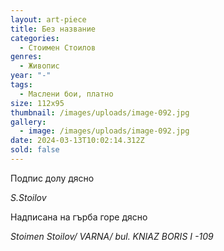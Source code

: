```yaml
---
layout: art-piece
title: Без название
categories:
  - Стоимен Стоилов
genres:
  - Живопис
year: "-"
tags:
  - Маслени бои, платно
size: 112х95
thumbnail: /images/uploads/image-092.jpg
gallery:
  - image: /images/uploads/image-092.jpg
date: 2024-03-13T10:02:14.312Z
sold: false
---
```

Подпис долу  дясно

*S.Stoilov*

Надписана на гърба горе дясно

*Stoimen Stoilov/ VARNA/ bul. KNIAZ BORIS  I -109*
